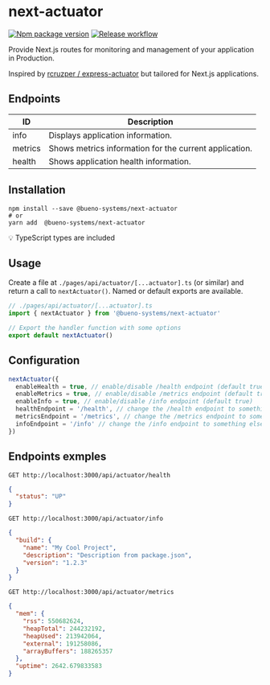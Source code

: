 # next-actuator

[![Npm package version](https://img.shields.io/npm/v/@bueno-systems/next-actuator)](https://www.npmjs.com/package/@bueno-systems/next-actuator) [![Release workflow](https://img.shields.io/github/workflow/status/bueno-systems/next-actuator/Build/main)](https://github.com/bueno-systems/next-actuator/actions/workflows/release.yml)

Provide Next.js routes for monitoring and management of your application in Production.

Inspired by [rcruzper / express-actuator](https://github.com/rcruzper/express-actuator) but tailored for Next.js applications.

## Endpoints

| ID      | Description                                            |
| ------- | ------------------------------------------------------ |
| info    | Displays application information.                      |
| metrics | Shows metrics information for the current application. |
| health  | Shows application health information.                  |

## Installation

```shell
npm install --save @bueno-systems/next-actuator
# or
yarn add  @bueno-systems/next-actuator
```

💡 TypeScript types are included

## Usage

Create a file at `./pages/api/actuator/[...actuator].ts` (or similar) and
return a call to `nextActuator()`. Named or default exports are available.

```ts
// ./pages/api/actuator/[...actuator].ts
import { nextActuator } from '@bueno-systems/next-actuator'

// Export the handler function with some options
export default nextActuator()
```

## Configuration

```ts
nextActuator({
  enableHealth = true, // enable/disable /health endpoint (default true)
  enableMetrics = true, // enable/disable /metrics endpoint (default true)
  enableInfo = true, // enable/disable /info endpoint (default true)
  healthEndpoint = '/health', // change the /health endpoint to something else
  metricsEndpoint = '/metrics', // change the /metrics endpoint to something else
  infoEndpoint = '/info' // change the /info endpoint to something else
})
```

## Endpoints exmples

`GET http://localhost:3000/api/actuator/health`

```json
{
  "status": "UP"
}
```

`GET http://localhost:3000/api/actuator/info`

```json
{
  "build": {
    "name": "My Cool Project",
    "description": "Description from package.json",
    "version": "1.2.3"
  }
}
```

`GET http://localhost:3000/api/actuator/metrics`

```json
{
  "mem": {
    "rss": 550682624,
    "heapTotal": 244232192,
    "heapUsed": 213942064,
    "external": 191258086,
    "arrayBuffers": 188265357
  },
  "uptime": 2642.679833583
}
```
